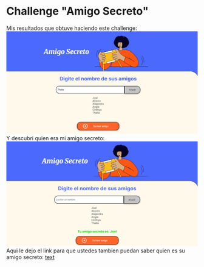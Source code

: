 # Challenge "Amigo Secreto"

Mis resultados que obtuve haciendo este challenge:
![alt text](<assets/Captura de pantalla 2025-09-21 134527.png>)
Y descubri quien era mi amigo secreto:
![alt text](<assets/Captura de pantalla 2025-09-21 134549.png>)
Aqui le dejo el link para que ustedes tambien puedan saber quien es su amigo secreto: [text](https://zh3t0s-15.github.io/Challenge-amigo-secretoT/)